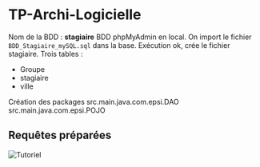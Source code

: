 # TP-Archi-Logicielle

Nom de la BDD : **stagiaire**
BDD phpMyAdmin en local. 
On import le fichier `BDD_Stagiaire_mySQL.sql` dans la base. 
Exécution ok, crée le fichier stagiaire.
Trois tables : 
- Groupe 
- stagiaire
- ville

Création des packages 
src.main.java.com.epsi.DAO
src.main.java.com.epsi.POJO

## Requêtes préparées 

![Tutoriel](https://image.slidesharecdn.com/nycjavameetupdsepresentation-140701094225-phpapp01/95/datastax-nyc-java-meetup-cassandra-with-java-27-638.jpg?cb=1404207863)
